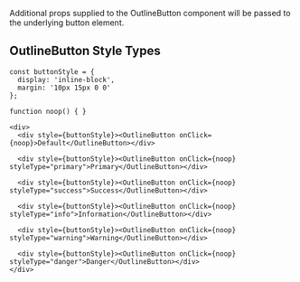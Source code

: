 Additional props supplied to the OutlineButton component will be passed to the underlying button element.

## OutlineButton Style Types

```
const buttonStyle = {
  display: 'inline-block',
  margin: '10px 15px 0 0'
};

function noop() { }

<div>
  <div style={buttonStyle}><OutlineButton onClick={noop}>Default</OutlineButton></div>

  <div style={buttonStyle}><OutlineButton onClick={noop} styleType="primary">Primary</OutlineButton></div>

  <div style={buttonStyle}><OutlineButton onClick={noop} styleType="success">Success</OutlineButton></div>

  <div style={buttonStyle}><OutlineButton onClick={noop} styleType="info">Information</OutlineButton></div>

  <div style={buttonStyle}><OutlineButton onClick={noop} styleType="warning">Warning</OutlineButton></div>

  <div style={buttonStyle}><OutlineButton onClick={noop} styleType="danger">Danger</OutlineButton></div>
</div>
```
